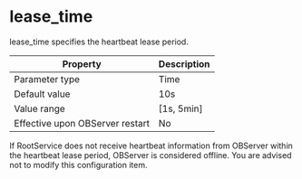 lease_time 
===============================

lease_time specifies the heartbeat lease period. 


|          **Property**           | **Description** |
|---------------------------------|-----------------|
| Parameter type                  | Time            |
| Default value                   | 10s             |
| Value range                     | \[1s, 5min\]    |
| Effective upon OBServer restart | No              |



If RootService does not receive heartbeat information from OBServer within the heartbeat lease period, OBServer is considered offline. You are advised not to modify this configuration item.
